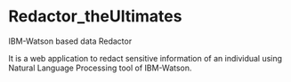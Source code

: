# Redactor_theUltimates
IBM-Watson based data Redactor

It is a web application to redact sensitive information of an individual using Natural Language Processing tool of IBM-Watson.
